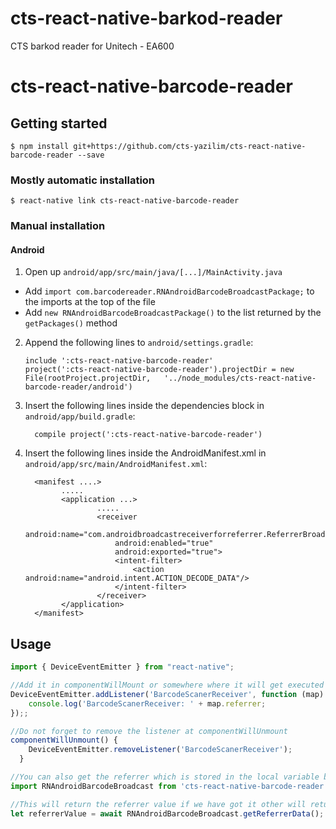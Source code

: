 # cts-react-native-barkod-reader
CTS barkod reader for Unitech - EA600

# cts-react-native-barcode-reader

## Getting started

`$ npm install git+https://github.com/cts-yazilim/cts-react-native-barcode-reader --save`

### Mostly automatic installation

`$ react-native link cts-react-native-barcode-reader`

### Manual installation


#### Android

1. Open up `android/app/src/main/java/[...]/MainActivity.java`
  - Add `import com.barcodereader.RNAndroidBarcodeBroadcastPackage;` to the imports at the top of the file
  - Add `new RNAndroidBarcodeBroadcastPackage()` to the list returned by the `getPackages()` method
2. Append the following lines to `android/settings.gradle`:
  	```
  	include ':cts-react-native-barcode-reader'
  	project(':cts-react-native-barcode-reader').projectDir = new File(rootProject.projectDir, 	'../node_modules/cts-react-native-barcode-reader/android')
  	```
3. Insert the following lines inside the dependencies block in `android/app/build.gradle`:
  	```
      compile project(':cts-react-native-barcode-reader')
  	```
4. Insert the following lines inside the AndroidManifest.xml in `android/app/src/main/AndroidManifest.xml`:
  	```
	  <manifest ....>
	  		.....
			<application ...>
					.....
			        <receiver
						android:name="com.androidbroadcastreceiverforreferrer.ReferrerBroadcastReceiver"
						android:enabled="true"
						android:exported="true">
						<intent-filter>
							<action android:name="android.intent.ACTION_DECODE_DATA"/>
						</intent-filter>
        			</receiver>
   			</application>
      </manifest>
  	```

## Usage
```javascript
import { DeviceEventEmitter } from "react-native";

//Add it in componentWillMount or somewhere where it will get executed at the start of app 
DeviceEventEmitter.addListener('BarcodeScanerReceiver', function (map) {
    console.log('BarcodeScanerReceiver: ' + map.referrer;
});;

//Do not forget to remove the listener at componentWillUnmount 
componentWillUnmount() {
    DeviceEventEmitter.removeListener('BarcodeScanerReceiver'); 
  }

//You can also get the referrer which is stored in the local variable by
import RNAndroidBarcodeBroadcast from 'cts-react-native-barcode-reader'; 

//This will return the referrer value if we have got it other will return "NOT AVAILABLE"
let referrerValue = await RNAndroidBarcodeBroadcast.getReferrerData();

```
  